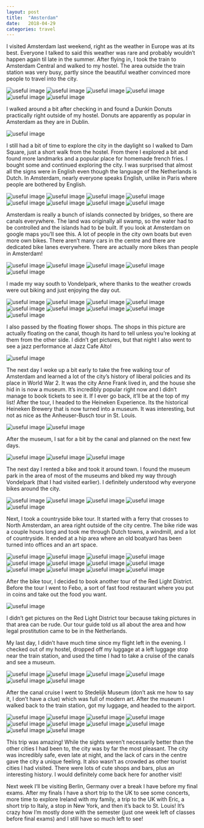 ```yaml
---
layout: post
title:  "Amsterdam"
date:   2018-04-29
categories: travel
---
```


I visited Amsterdam last weekend, right as the weather in Europe was at its best. Everyone I talked to said this weather was rare and probably wouldn’t happen again til late in the summer. After flying in, I took the train to Amsterdam Central and walked to my hostel. The area outside the train station was very busy, partly since the beautiful weather convinced more people to travel into the city.

![useful image]({{site.baseurl}}/assets/img/amsterdam-1/dsc00940.jpg)
![useful image]({{site.baseurl}}/assets/img/amsterdam-1/dsc00941.jpg)
![useful image]({{site.baseurl}}/assets/img/amsterdam-1/dsc00942.jpg)
![useful image]({{site.baseurl}}/assets/img/amsterdam-1/dsc00943.jpg)
![useful image]({{site.baseurl}}/assets/img/amsterdam-1/dsc00944.jpg)
![useful image]({{site.baseurl}}/assets/img/amsterdam-1/dsc00945.jpg)

I walked around a bit after checking in and found a Dunkin Donuts practically right outside of my hostel. Donuts are apparently as popular in Amsterdam as they are in Dublin.

![useful image]({{site.baseurl}}/assets/img/amsterdam-2/dsc00946.jpg)

I still had a bit of time to explore the city in the daylight so I walked to Dam Square, just a short walk from the hostel. From there I explored a bit and found more landmarks and a popular place for homemade french fries. I bought some and continued exploring the city. I was surprised that almost all the signs were in English even though the language of the Netherlands is Dutch. In Amsterdam, nearly everyone speaks English, unlike in Paris where people are bothered by English.

![useful image]({{site.baseurl}}/assets/img/amsterdam-3/dsc00947.jpg)
![useful image]({{site.baseurl}}/assets/img/amsterdam-3/dsc00948.jpg)
![useful image]({{site.baseurl}}/assets/img/amsterdam-3/dsc00949.jpg)
![useful image]({{site.baseurl}}/assets/img/amsterdam-3/dsc00950.jpg)
![useful image]({{site.baseurl}}/assets/img/amsterdam-3/dsc00951.jpg)
![useful image]({{site.baseurl}}/assets/img/amsterdam-3/dsc00952.jpg)
![useful image]({{site.baseurl}}/assets/img/amsterdam-3/dsc00954.jpg)
![useful image]({{site.baseurl}}/assets/img/amsterdam-3/dsc00955.jpg)

Amsterdam is really a bunch of islands connected by bridges, so there are canals everywhere. The land was originally all swamp, so the water had to be controlled and the islands had to be built. If you look at Amsterdam on google maps you’ll see this.  A lot of people in the city own boats but even more own bikes. There aren’t many cars in the centre and there are dedicated bike lanes everywhere. There are actually more bikes than people in Amsterdam!

![useful image]({{site.baseurl}}/assets/img/amsterdam-4/dsc00956.jpg)
![useful image]({{site.baseurl}}/assets/img/amsterdam-4/dsc00957.jpg)
![useful image]({{site.baseurl}}/assets/img/amsterdam-4/dsc00958.jpg)
![useful image]({{site.baseurl}}/assets/img/amsterdam-4/dsc00959.jpg)
![useful image]({{site.baseurl}}/assets/img/amsterdam-4/dsc00960.jpg)

I made my way south to Vondelpark, where thanks to the weather crowds were out biking and just enjoying the day out.

![useful image]({{site.baseurl}}/assets/img/amsterdam-5/dsc00961.jpg)
![useful image]({{site.baseurl}}/assets/img/amsterdam-5/dsc00962.jpg)
![useful image]({{site.baseurl}}/assets/img/amsterdam-5/dsc00963.jpg)
![useful image]({{site.baseurl}}/assets/img/amsterdam-5/dsc00964.jpg)
![useful image]({{site.baseurl}}/assets/img/amsterdam-5/dsc00965.jpg)
![useful image]({{site.baseurl}}/assets/img/amsterdam-5/dsc00966.jpg)
![useful image]({{site.baseurl}}/assets/img/amsterdam-5/dsc00967.jpg)
![useful image]({{site.baseurl}}/assets/img/amsterdam-5/dsc00968.jpg)
![useful image]({{site.baseurl}}/assets/img/amsterdam-5/dsc00969.jpg)

I also passed by the floating flower shops. The shops in this picture are actually floating on the canal, though its hard to tell unless you’re looking at them from the other side. I didn’t get pictures, but that night I also went to see a jazz performance at Jazz Cafe Alto!

![useful image]({{site.baseurl}}/assets/img/amsterdam-6/dsc00970.jpg)

The next day I woke up a bit early to take the free walking tour of Amsterdam and learned a lot of the city’s history of liberal policies and its place in World War 2. It was the city Anne Frank lived in, and the house she hid in is now a museum. It’s incredibly popular right now and I didn’t manage to book tickets to see it. If I ever go back, it’ll be at the top of my list! After the tour, I headed to the Heineken Experience. Its the historical Heineken Brewery that is now turned into a museum. It was interesting, but not as nice as the Anheuser-Busch tour in St. Louis.

![useful image]({{site.baseurl}}/assets/img/amsterdam-7/dsc00971.jpg)
![useful image]({{site.baseurl}}/assets/img/amsterdam-7/dsc00972.jpg)

After the museum, I sat for a bit by the canal and planned on the next few days.

![useful image]({{site.baseurl}}/assets/img/amsterdam-8/dsc00973.jpg)
![useful image]({{site.baseurl}}/assets/img/amsterdam-8/dsc00974.jpg)
![useful image]({{site.baseurl}}/assets/img/amsterdam-8/dsc00975.jpg)

The next day I rented a bike and took it around town. I found the museum park in the area of most of the museums and biked my way through Vondelpark (that I had visited earlier). I definitely understood why everyone bikes around the city.

![useful image]({{site.baseurl}}/assets/img/amsterdam-9/dsc00977.jpg)
![useful image]({{site.baseurl}}/assets/img/amsterdam-9/dsc00978.jpg)
![useful image]({{site.baseurl}}/assets/img/amsterdam-9/dsc00980.jpg)
![useful image]({{site.baseurl}}/assets/img/amsterdam-9/dsc00981.jpg)
![useful image]({{site.baseurl}}/assets/img/amsterdam-9/dsc00982.jpg)

Next, I took a countryside bike tour. It started with a ferry that crosses to North Amsterdam, an area right outside of the city centre. The bike ride was a couple hours long and took me through Dutch towns, a windmill, and a lot of countryside. It ended at a hip area where an old boatyard has been turned into offices and an art space.

![useful image]({{site.baseurl}}/assets/img/amsterdam-10/dsc00983.jpg)
![useful image]({{site.baseurl}}/assets/img/amsterdam-10/dsc00984.jpg)
![useful image]({{site.baseurl}}/assets/img/amsterdam-10/dsc00985.jpg)
![useful image]({{site.baseurl}}/assets/img/amsterdam-10/dsc00986.jpg)
![useful image]({{site.baseurl}}/assets/img/amsterdam-10/dsc00987.jpg)
![useful image]({{site.baseurl}}/assets/img/amsterdam-10/dsc00988.jpg)
![useful image]({{site.baseurl}}/assets/img/amsterdam-10/dsc00989.jpg)
![useful image]({{site.baseurl}}/assets/img/amsterdam-10/dsc00990.jpg)
![useful image]({{site.baseurl}}/assets/img/amsterdam-10/dsc00991.jpg)
![useful image]({{site.baseurl}}/assets/img/amsterdam-10/dsc00992.jpg)
![useful image]({{site.baseurl}}/assets/img/amsterdam-10/dsc00993.jpg)
![useful image]({{site.baseurl}}/assets/img/amsterdam-10/dsc00994.jpg)

After the bike tour, I decided to book another tour of the Red Light District. Before the tour I went to Febo, a sort of fast food restaurant where you put in coins and take out the food you want.

![useful image]({{site.baseurl}}/assets/img/amsterdam-11/dsc00995.jpg)

I didn’t get pictures on the Red Light District tour because taking pictures in that area can be rude. Our tour guide told us all about the area and how legal prostitution came to be in the Netherlands.

My last day, I didn’t have much time since my flight left in the evening. I checked out of my hostel, dropped off my luggage at a left luggage stop near the train station, and used the time I had to take a cruise of the canals and see a museum.

![useful image]({{site.baseurl}}/assets/img/amsterdam-12/dsc00996.jpg)
![useful image]({{site.baseurl}}/assets/img/amsterdam-12/dsc00997.jpg)
![useful image]({{site.baseurl}}/assets/img/amsterdam-12/dsc00998.jpg)
![useful image]({{site.baseurl}}/assets/img/amsterdam-12/dsc00999.jpg)
![useful image]({{site.baseurl}}/assets/img/amsterdam-12/dsc01000.jpg)
![useful image]({{site.baseurl}}/assets/img/amsterdam-12/dsc01001.jpg)

After the canal cruise I went to Stedelijk Museum (don’t ask me how to say it, I don’t have a clue) which was full of modern art. After the museum I walked back to the train station, got my luggage, and headed to the airport.

![useful image]({{site.baseurl}}/assets/img/amsterdam-13/dsc01002.jpg)
![useful image]({{site.baseurl}}/assets/img/amsterdam-13/dsc01003.jpg)
![useful image]({{site.baseurl}}/assets/img/amsterdam-13/dsc01004.jpg)
![useful image]({{site.baseurl}}/assets/img/amsterdam-13/dsc01005.jpg)
![useful image]({{site.baseurl}}/assets/img/amsterdam-13/dsc01006.jpg)
![useful image]({{site.baseurl}}/assets/img/amsterdam-13/dsc01008.jpg)
![useful image]({{site.baseurl}}/assets/img/amsterdam-13/dsc01009.jpg)
![useful image]({{site.baseurl}}/assets/img/amsterdam-13/dsc01010.jpg)
![useful image]({{site.baseurl}}/assets/img/amsterdam-13/dsc01011.jpg)
![useful image]({{site.baseurl}}/assets/img/amsterdam-13/dsc01012.jpg)

This trip was amazing! While the sights weren’t necessarily better than the other cities I had been to, the city was by far the most pleasant. The city was incredibly safe, even late at night, and the lack of cars in the centre gave the city a unique feeling. It also wasn’t as crowded as other tourist cities I had visited. There were lots of cute shops and bars, plus an interesting history. I would definitely come back here for another visit!

Next week I’ll be visiting Berlin, Germany over a break I have before my final exams. After my finals I have a short trip to the UK to see some concerts, more time to explore Ireland with my family, a trip to the UK with Eric, a short trip to Italy, a stop in New York, and then it’s back to St. Louis! It’s crazy how I’m mostly done with the semester (just one week left of classes before final exams) and I still have so much left to see!
